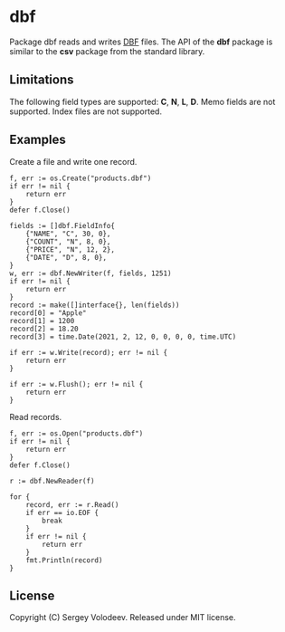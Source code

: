 # dbf
Package dbf reads and writes [DBF](http://en.wikipedia.org/wiki/DBase#File_formats) files.
The API of the __dbf__ package is similar to the __csv__ package from the standard library.

## Limitations
The following field types are supported: __C__, __N__, __L__, __D__.
Memo fields are not supported. Index files are not supported.

## Examples
Сreate a file and write one record.

    f, err := os.Create("products.dbf")
    if err != nil {
        return err
    }
    defer f.Close()

    fields := []dbf.FieldInfo{
        {"NAME", "C", 30, 0},
        {"COUNT", "N", 8, 0},
        {"PRICE", "N", 12, 2},
        {"DATE", "D", 8, 0},
    }
    w, err := dbf.NewWriter(f, fields, 1251)
    if err != nil {
        return err
    }
    record := make([]interface{}, len(fields))
    record[0] = "Apple"
    record[1] = 1200
    record[2] = 18.20
    record[3] = time.Date(2021, 2, 12, 0, 0, 0, 0, time.UTC)

    if err := w.Write(record); err != nil {
        return err
    }

    if err := w.Flush(); err != nil {
        return err
    }

Read records.

    f, err := os.Open("products.dbf")
    if err != nil {
        return err
    }
    defer f.Close()

    r := dbf.NewReader(f)

    for {
        record, err := r.Read()
        if err == io.EOF {
            break
        }
        if err != nil {
            return err
        }
        fmt.Println(record)
    }

## License
Copyright (C) Sergey Volodeev. Released under MIT license.